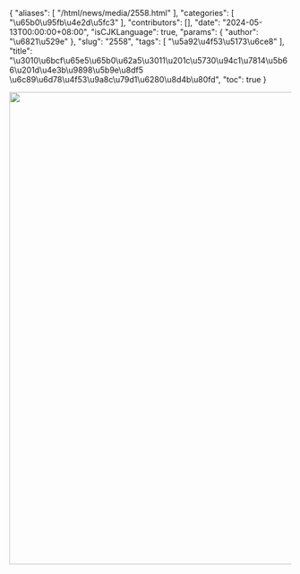{
    "aliases": [
        "/html/news/media/2558.html"
    ],
    "categories": [
        "\u65b0\u95fb\u4e2d\u5fc3"
    ],
    "contributors": [],
    "date": "2024-05-13T00:00:00+08:00",
    "isCJKLanguage": true,
    "params": {
        "author": "\u6821\u529e"
    },
    "slug": "2558",
    "tags": [
        "\u5a92\u4f53\u5173\u6ce8"
    ],
    "title": "\u3010\u6bcf\u65e5\u65b0\u62a5\u3011\u201c\u5730\u94c1\u7814\u5b66\u201d\u4e3b\u9898\u5b9e\u8df5 \u6c89\u6d78\u4f53\u9a8c\u79d1\u6280\u8d4b\u80fd",
    "toc": true
}

<img
    src="https://cdn.tfls.online/mirror/full/606fb2ce2107cf5d579b19a06df79036b59310d2.jpg"
    style="display:block;margin-left:auto;margin-right:auto;"
    decoding="async"
    fetchpriority="auto"
    loading="lazy"
    height="844"
    width="1249"
/>